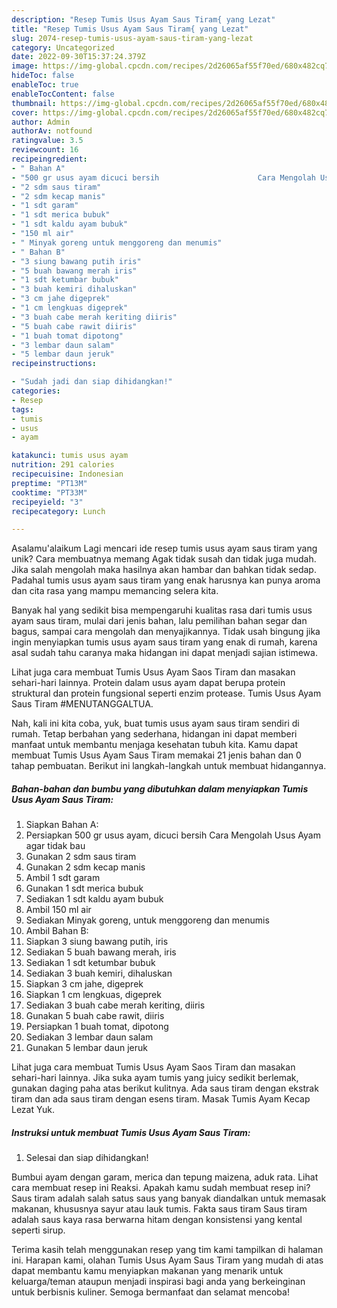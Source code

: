 ```yaml
---
description: "Resep Tumis Usus Ayam Saus Tiram{ yang Lezat"
title: "Resep Tumis Usus Ayam Saus Tiram{ yang Lezat"
slug: 2074-resep-tumis-usus-ayam-saus-tiram-yang-lezat
category: Uncategorized
date: 2022-09-30T15:37:24.379Z
image: https://img-global.cpcdn.com/recipes/2d26065af55f70ed/680x482cq70/tumis-usus-ayam-saus-tiram-foto-resep-utama.jpg
hideToc: false
enableToc: true
enableTocContent: false
thumbnail: https://img-global.cpcdn.com/recipes/2d26065af55f70ed/680x482cq70/tumis-usus-ayam-saus-tiram-foto-resep-utama.jpg
cover: https://img-global.cpcdn.com/recipes/2d26065af55f70ed/680x482cq70/tumis-usus-ayam-saus-tiram-foto-resep-utama.jpg
author: Admin
authorAv: notfound
ratingvalue: 3.5
reviewcount: 16
recipeingredient:
- " Bahan A"
- "500 gr usus ayam dicuci bersih                      Cara Mengolah Usus Ayam agar tidak bau"
- "2 sdm saus tiram"
- "2 sdm kecap manis"
- "1 sdt garam"
- "1 sdt merica bubuk"
- "1 sdt kaldu ayam bubuk"
- "150 ml air"
- " Minyak goreng untuk menggoreng dan menumis"
- " Bahan B"
- "3 siung bawang putih iris"
- "5 buah bawang merah iris"
- "1 sdt ketumbar bubuk"
- "3 buah kemiri dihaluskan"
- "3 cm jahe digeprek"
- "1 cm lengkuas digeprek"
- "3 buah cabe merah keriting diiris"
- "5 buah cabe rawit diiris"
- "1 buah tomat dipotong"
- "3 lembar daun salam"
- "5 lembar daun jeruk"
recipeinstructions:

- "Sudah jadi dan siap dihidangkan!"
categories:
- Resep
tags:
- tumis
- usus
- ayam

katakunci: tumis usus ayam 
nutrition: 291 calories
recipecuisine: Indonesian
preptime: "PT13M"
cooktime: "PT33M"
recipeyield: "3"
recipecategory: Lunch

---
```



Asalamu'alaikum Lagi mencari ide resep tumis usus ayam saus tiram yang unik? Cara membuatnya memang Agak tidak susah dan tidak juga mudah. Jika salah mengolah maka hasilnya akan hambar dan bahkan tidak sedap. Padahal tumis usus ayam saus tiram yang enak harusnya kan punya aroma dan cita rasa yang mampu memancing selera kita.


Banyak hal yang sedikit bisa mempengaruhi kualitas rasa dari tumis usus ayam saus tiram, mulai dari jenis bahan, lalu pemilihan bahan segar dan bagus, sampai cara mengolah dan menyajikannya. Tidak usah bingung jika ingin menyiapkan tumis usus ayam saus tiram yang enak di rumah, karena asal sudah tahu caranya maka hidangan ini dapat menjadi sajian istimewa.

Lihat juga cara membuat Tumis Usus Ayam Saos Tiram dan masakan sehari-hari lainnya. Protein dalam usus ayam dapat berupa protein struktural dan protein fungsional seperti enzim protease. Tumis Usus Ayam Saus Tiram #MENUTANGGALTUA.


Nah, kali ini kita coba, yuk, buat tumis usus ayam saus tiram sendiri di rumah. Tetap berbahan yang sederhana, hidangan ini dapat memberi manfaat untuk membantu menjaga kesehatan tubuh kita. Kamu dapat membuat Tumis Usus Ayam Saus Tiram memakai 21 jenis bahan dan 0 tahap pembuatan. Berikut ini langkah-langkah untuk membuat hidangannya.

<!--inarticleads1-->

##### Bahan-bahan dan bumbu yang dibutuhkan dalam menyiapkan Tumis Usus Ayam Saus Tiram:

1. Siapkan  Bahan A:
1. Persiapkan 500 gr usus ayam, dicuci bersih                      Cara Mengolah Usus Ayam agar tidak bau
1. Gunakan 2 sdm saus tiram
1. Gunakan 2 sdm kecap manis
1. Ambil 1 sdt garam
1. Gunakan 1 sdt merica bubuk
1. Sediakan 1 sdt kaldu ayam bubuk
1. Ambil 150 ml air
1. Sediakan  Minyak goreng, untuk menggoreng dan menumis
1. Ambil  Bahan B:
1. Siapkan 3 siung bawang putih, iris
1. Sediakan 5 buah bawang merah, iris
1. Sediakan 1 sdt ketumbar bubuk
1. Sediakan 3 buah kemiri, dihaluskan
1. Siapkan 3 cm jahe, digeprek
1. Siapkan 1 cm lengkuas, digeprek
1. Sediakan 3 buah cabe merah keriting, diiris
1. Gunakan 5 buah cabe rawit, diiris
1. Persiapkan 1 buah tomat, dipotong
1. Sediakan 3 lembar daun salam
1. Gunakan 5 lembar daun jeruk


Lihat juga cara membuat Tumis Usus Ayam Saos Tiram dan masakan sehari-hari lainnya. Jika suka ayam tumis yang juicy sedikit berlemak, gunakan daging paha atas berikut kulitnya. Ada saus tiram dengan ekstrak tiram dan ada saus tiram dengan esens tiram. Masak Tumis Ayam Kecap Lezat Yuk. 

<!--inarticleads2-->

##### Instruksi untuk membuat Tumis Usus Ayam Saus Tiram:


1. Selesai dan siap dihidangkan!

Bumbui ayam dengan garam, merica dan tepung maizena, aduk rata. Lihat cara membuat resep ini Reaksi. Apakah kamu sudah membuat resep ini? Saus tiram adalah salah satus saus yang banyak diandalkan untuk memasak makanan, khususnya sayur atau lauk tumis. Fakta saus tiram Saus tiram adalah saus kaya rasa berwarna hitam dengan konsistensi yang kental seperti sirup. 

Terima kasih telah menggunakan resep yang tim kami tampilkan di halaman ini. Harapan kami, olahan Tumis Usus Ayam Saus Tiram yang mudah di atas dapat membantu kamu menyiapkan makanan yang menarik untuk keluarga/teman ataupun menjadi inspirasi bagi anda yang berkeinginan untuk berbisnis kuliner. Semoga bermanfaat dan selamat mencoba!

